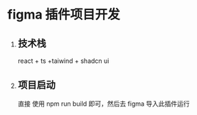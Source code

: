 # figma 插件项目开发

1. ## 技术栈

   react + ts +taiwind + shadcn ui

2. ## 项目启动
   直接 使用 npm run build 即可，然后去 figma 导入此插件运行
